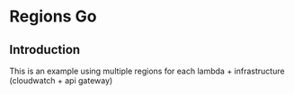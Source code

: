 # Regions Go

## Introduction

This is an example using multiple regions for each lambda + infrastructure (cloudwatch + api gateway)
